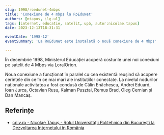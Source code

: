 ```yaml
---
slug: 1998/roedunet-4mbps
title: 'Conexiune de 4 mbps la RoEduNet'
authors: [ntapus, ilg-ul]
tags: [internet, educatie, satelit, upb, autor:nicolae.tapus]
date: 2023-12-13T18:31:31

eventDate: '1998-12'
eventSummary: 'La RoEduNet este instalată o nouă conexiune de 4 Mbps'

---
```


În decembrie 1998, Ministerul Educației acoperă costurile unei noi conexiuni pe satelit de 4 Mbps via LoralOrion.

<!-- truncate -->

Noua conexiune a funcționat în paralel cu cea existentă reușind să acopere cerințele din ce în ce mai mari ale instituțiilor conectate. La nivelul nodurilor naționale activitatea a fost condusă de Călin Enăchescu, Andrei Eduard, Ioan Jurca, Octavian Rusu, Kalman Pusztai, Remus Brad, Oleg Cernian și Dan Mancaș.

## Referințe

- [cniv.ro - Nicolae Tăpuș - Rolul Universității Politehnica din București la Dezvoltarea Internetului în România](https://cniv.ro/documents/26/CNIV_Volum_Aniversar_2023_-_Versiune_Online_DPxioQg.pdf)
